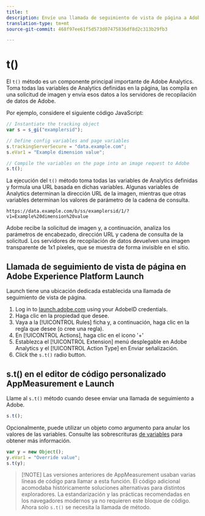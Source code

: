 ```yaml
---
title: t
description: Envíe una llamada de seguimiento de vista de página a Adobe.
translation-type: tm+mt
source-git-commit: 468f97ee61f5d573d07475836df8d2c313b29fb3

---
```



# t()

El `t()` método es un componente principal importante de Adobe Analytics. Toma todas las variables de Analytics definidas en la página, las compila en una solicitud de imagen y envía esos datos a los servidores de recopilación de datos de Adobe.

Por ejemplo, considere el siguiente código JavaScript:

```js
// Instantiate the tracking object
var s = s_gi("examplersid");

// Define config variables and page variables
s.trackingServerSecure = "data.example.com";
s.eVar1 = "Example dimension value";

// Compile the variables on the page into an image request to Adobe
s.t();
```

La ejecución del `t()` método toma todas las variables de Analytics definidas y formula una URL basada en dichas variables. Algunas variables de Analytics determinan la dirección URL de la imagen, mientras que otras variables determinan los valores de parámetro de la cadena de consulta.

```text
https://data.example.com/b/ss/examplersid/1/?v1=Example%20dimension%20value
```

Adobe recibe la solicitud de imagen y, a continuación, analiza los parámetros de encabezado, dirección URL y cadena de consulta de la solicitud. Los servidores de recopilación de datos devuelven una imagen transparente de 1x1 píxeles, que se muestra de forma invisible en el sitio.

## Llamada de seguimiento de vista de página en Adobe Experience Platform Launch

Launch tiene una ubicación dedicada establecida una llamada de seguimiento de vista de página.

1. Log in to [launch.adobe.com](https://launch.adobe.com) using your AdobeID credentials.
2. Haga clic en la propiedad que desee.
3. Vaya a la [!UICONTROL Rules] ficha y, a continuación, haga clic en la regla que desee (o cree una regla).
4. En [!UICONTROL Actions], haga clic en el icono &#39;+&#39;
5. Establezca el [!UICONTROL Extension] menú desplegable en Adobe Analytics y el [!UICONTROL Action Type] en Enviar señalización.
6. Click the `s.t()` radio button.

## s.t() en el editor de código personalizado AppMeasurement e Launch

Llame al `s.t()` método cuando desee enviar una llamada de seguimiento a Adobe.

```js
s.t();
```

Opcionalmente, puede utilizar un objeto como argumento para anular los valores de las variables. Consulte las sobrescrituras [de variables](../../js/overrides.md) para obtener más información.

```js
var y = new Object();
y.eVar1 = "Override value";
s.t(y);
```

> [!NOTE] Las versiones anteriores de AppMeasurement usaban varias líneas de código para llamar a esta función. El código adicional acomodaba históricamente soluciones alternativas para distintos exploradores. La estandarización y las prácticas recomendadas en los navegadores modernos ya no requieren este bloque de código. Ahora solo `s.t()` se necesita la llamada de método.
